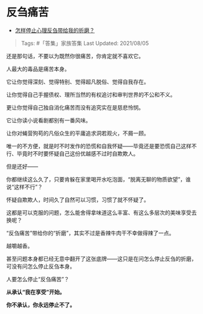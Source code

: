 # 反刍痛苦

- [怎样停止心理反刍带给我的折磨？](https://www.zhihu.com/question/304564566/answer/2041446980)

>Tags: #「答集」家族答集
>Last Updated: 2021/08/05

还是那句话，不要以为既然你很痛苦，你肯定就不喜欢它。

人最大的毒品是痛苦本身。

它让你觉得深刻、觉得特别、觉得超凡脱俗、觉得自我存在。

让你觉得自己手握债权、理所当然的有权追讨和审判世界的不公和不义。

更让你觉得自己独自消化痛苦而没有追究实在是慈悲怜悯。

它让你读小说看剧都别有一番风味。

让你对蝇营狗苟的凡俗众生的平庸追求洞若观火，不屑一顾。

唯一的不方便，就是时不时发作的恐慌和自我怀疑——毕竟还是要恐慌自己这样不行、毕竟时不时要怀疑自己这份优越感不过时自欺欺人。

但是还好——

你都继续这么久了，只要肯躲在家里喝开水吃泡面，“脱离无聊的物质欲望”，谁说“这样不行”？

怀疑自欺欺人，时间久了自然可以习惯，习惯了就不怀疑了。

这都是可以克服的问题，怎么能舍得拿味道这么丰富、有这么多层次的美味享受去换呢？

“反刍痛苦”带给你的“折磨”，其实不过是香辣牛肉干不幸做得辣了一点。

越嚼越香。

甚至问题本身都已经无意中翻开了这张底牌——这只是在问怎么停止反刍的折磨，可没有问怎么停止反刍本身。

  

人要怎么停止“反刍痛苦”？

**从承认“我在享受”开始。**

**你不承认，你永远停止不了。**

  
  